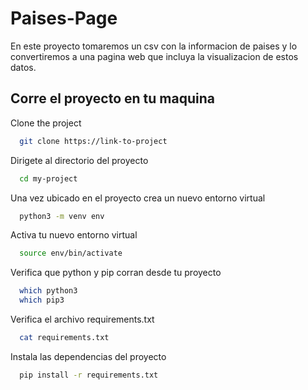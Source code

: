 # Paises-Page
En este proyecto tomaremos un csv con la informacion de paises y lo convertiremos a una pagina web que incluya la visualizacion de estos datos.

## Corre el proyecto en tu maquina

Clone the project

```bash
  git clone https://link-to-project
```

Dirigete al directorio del proyecto

```bash
  cd my-project
```

Una vez ubicado en el proyecto crea un nuevo entorno virtual
```bash
  python3 -m venv env
```

Activa tu nuevo entorno virtual
```bash
  source env/bin/activate
```

Verifica que python y pip corran desde tu proyecto
```bash
  which python3
  which pip3
```

Verifica el archivo requirements.txt

```bash
  cat requirements.txt
```

Instala las dependencias del proyecto

```bash
  pip install -r requirements.txt
```